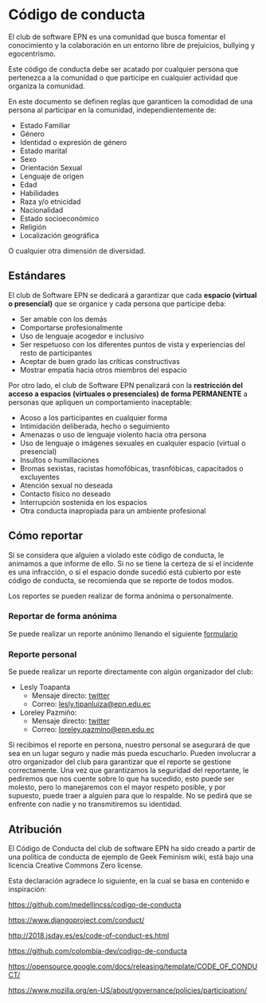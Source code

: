 # Código de conducta

El club de software EPN es una comunidad que busca fomentar el conocimiento y la colaboración en un entorno libre de prejuicios, bullying y egocentrismo.

Este código de conducta debe ser acatado por cualquier persona que pertenezca a la comunidad o que participe en cualquier actividad que organiza la comunidad.

En este documento se definen reglas que garanticen la comodidad de una persona al participar en la comunidad, independientemente de:
- Estado Familiar
- Género
- Identidad o expresión de género
- Estado marital
- Sexo
- Orientación Sexual
- Lenguaje de origen
- Edad
- Habilidades
- Raza y/o etnicidad
- Nacionalidad
- Estado socioeconómico
- Religión
- Localización geográfica

O cualquier otra dimensión de diversidad.

## Estándares

El club de Software EPN se dedicará a garantizar que cada **espacio (virtual o presencial)** que se organice y cada persona que participe deba:

- Ser amable con los demás
- Comportarse profesionalmente
- Uso de lenguaje acogedor e inclusivo
- Ser respetuoso con los diferentes puntos de vista y experiencias del resto de participantes
- Aceptar de buen grado las críticas constructivas
- Mostrar empatía hacia otros miembros del espacio

Por otro lado, el club de Software EPN penalizará con la **restricción del acceso a espacios (virtuales o presenciales) de forma PERMANENTE** a personas que apliquen un comportamiento inaceptable:
- Acoso a los participantes en cualquier forma
- Intimidación deliberada, hecho o seguimiento
- Amenazas o uso de lenguaje violento hacia otra persona
- Uso de lenguaje o imágenes sexuales en cualquier espacio (virtual o presencial)
- Insultos o humillaciones
- Bromas sexistas, racistas homofóbicas, trasnfóbicas, capacitados o excluyentes
- Atención sexual no deseada
- Contacto físico no deseado
- Interrupción sostenida en los espacios
- Otra conducta inapropiada para un ambiente profesional

## Cómo reportar
Si se considera que alguien a violado este código de conducta, le animamos a que informe de ello. Si no se tiene la certeza de si el incidente es una infracción, o si el espacio donde sucedió está cubierto por este código de conducta, se recomienda que se reporte de todos modos.

Los reportes se pueden realizar de forma anónima o personalmente.

### Reportar de forma anónima

Se puede realizar un reporte anónimo llenando el siguiente
<a href="https://docs.google.com/forms/d/e/1FAIpQLSc9h39BmOIUzGfEQVpVubek_4vpsbS2Xb7OuYFr6bhvDXsIFA/viewform?usp=sf_link" target="_blank">formulario</a>

### Reporte personal

Se puede realizar un reporte directamente con algún organizador del club:
- Lesly Toapanta
    - Mensaje directo: <a href="https://twitter.com/" target="_blank">twitter</a>
    - Correo: lesly.tipanluiza@epn.edu.ec
- Loreley Pazmiño:
  - Mensaje directo: <a href="https://twitter.com/" target="_blank">twitter</a>
  - Correo: loreley.pazmino@epn.edu.ec

Si recibimos el reporte en persona, nuestro personal se asegurará de que sea en un lugar seguro y nadie más pueda escucharlo. Pueden involucrar a otro organizador del club para garantizar que el reporte se gestione correctamente. Una vez que garantizamos la seguridad del reportante, le pediremos que nos cuente sobre lo que ha sucedido, esto puede ser molesto, pero lo manejaremos con el mayor respeto posible, y por supuesto, puede traer a alguien para que lo respalde. No se pedirá que se enfrente con nadie y no transmitiremos su identidad.

## Atribución

El Código de Conducta del club de software EPN ha sido creado a partir de una política de conducta de ejemplo de Geek Feminism wiki, está bajo una licencia Creative Commons Zero license.

Esta declaración agradece lo siguiente, en la cual se basa en contenido e inspiración:

https://github.com/medellincss/codigo-de-conducta

https://www.djangoproject.com/conduct/

http://2018.jsday.es/es/code-of-conduct-es.html

https://github.com/colombia-dev/codigo-de-conducta

https://opensource.google.com/docs/releasing/template/CODE_OF_CONDUCT/

https://www.mozilla.org/en-US/about/governance/policies/participation/
